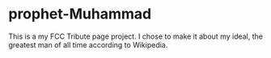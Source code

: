 # prophet-Muhammad
This is a my FCC Tribute page project. I chose to make it about my ideal, the greatest man of all time according to Wikipedia.
